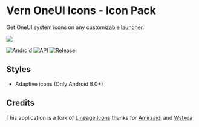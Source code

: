 # Vern OneUI Icons - Icon Pack
Get OneUI system icons on any customizable launcher.

![](https://i.ibb.co/w62Y7Y8/banner.png)

[![Android](https://img.shields.io/badge/Platform-Android-green.svg?style=flat-square)](https://www.android.com) [![API](https://img.shields.io/badge/API-21%2B-orange.svg?logo=android&style=flat-square)](https://developer.android.com/studio/releases/platforms) [![Release](https://img.shields.io/badge/Releases-v1.0-blue)](https://github.com/KuatoDev/OneUI-Icons/releases/)

## Styles
- Adaptive icons (Only Android 8.0+)

## Credits
This application is a fork of [Lineage Icons](https://github.com/WSTxda/Lineage-Icons) thanks for [Amirzaidi](https://github.com/amirzaidi) and [Wstxda](https://github.com/WSTxda)
